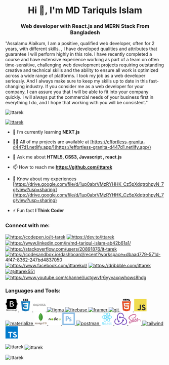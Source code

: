 <h1 align="center">Hi 👋, I'm MD Tariquls Islam</h1>
<h3 align="center">Web developer with React.js and MERN Stack From Bangladesh</h3>

"Assalamu Alaikum,  I am a positive, qualified web developer, often for 2 years, with different skills. , I have developed qualities and attributes that guarantee I will perform highly in this role. I have recently completed a course and have extensive experience working as part of a team on often time-sensitive, challenging web development projects requiring outstanding creative and technical skills and the ability to ensure all work is optimized across a wide range of platforms. I took my job as a web developer seriously. And I always make sure to keep my skills up to date in this fast-changing industry. If you consider me as a web developer for your company, I can assure you that I will be able to fit into your company quickly.  I will always put the commercial needs of your business first in everything I do, and I hope that working with you will be consistent."

<p align="left"> <img src="https://komarev.com/ghpvc/?username=ittarek&label=Profile%20views&color=0e75b6&style=flat" alt="ittarek" /> </p>

<p align="left"> <a href="https://github.com/ryo-ma/github-profile-trophy"><img src="https://github-profile-trophy.vercel.app/?username=ittarek" alt="ittarek" /></a> </p>

- 🌱 I’m currently learning **NEXT.js**

- 👨‍💻 All of my projects are available at [https://effortless-granita-d447d1.netlify.app/](https://effortless-granita-d447d1.netlify.app/)

- 💬 Ask me about **HTML5, CSS3, Javascript , react.js**

- 📫 How to reach me **https://github.com/ittarek**

- 📄 Know about my experiences [https://drive.google.com/file/d/1up0abrVMzRYHHK_Cz5pXdqtrohpyN_7g/view?usp=sharing](https://drive.google.com/file/d/1up0abrVMzRYHHK_Cz5pXdqtrohpyN_7g/view?usp=sharing)

- ⚡ Fun fact **I Think Coder**

<h3 align="left">Connect with me:</h3>
<p align="left">
<a href="https://codepen.io/https://codepen.io/it-tarek" target="blank"><img align="center" src="https://raw.githubusercontent.com/rahuldkjain/github-profile-readme-generator/master/src/images/icons/Social/codepen.svg" alt="https://codepen.io/it-tarek" height="30" width="40" /></a>
<a href="https://dev.to/https://dev.to/ittarek" target="blank"><img align="center" src="https://raw.githubusercontent.com/rahuldkjain/github-profile-readme-generator/master/src/images/icons/Social/devto.svg" alt="https://dev.to/ittarek" height="30" width="40" /></a>
<a href="https://linkedin.com/in/https://www.linkedin.com/in/md-tariqul-islam-ab42b61a1/" target="blank"><img align="center" src="https://raw.githubusercontent.com/rahuldkjain/github-profile-readme-generator/master/src/images/icons/Social/linked-in-alt.svg" alt="https://www.linkedin.com/in/md-tariqul-islam-ab42b61a1/" height="30" width="40" /></a>
<a href="https://stackoverflow.com/users/https://stackoverflow.com/users/20891876/it-tarek" target="blank"><img align="center" src="https://raw.githubusercontent.com/rahuldkjain/github-profile-readme-generator/master/src/images/icons/Social/stack-overflow.svg" alt="https://stackoverflow.com/users/20891876/it-tarek" height="30" width="40" /></a>
<a href="https://codesandbox.com/https://codesandbox.io/dashboard/recent?workspace=dbaad779-571d-4f47-8362-247bd4837050" target="blank"><img align="center" src="https://raw.githubusercontent.com/rahuldkjain/github-profile-readme-generator/master/src/images/icons/Social/codesandbox.svg" alt="https://codesandbox.io/dashboard/recent?workspace=dbaad779-571d-4f47-8362-247bd4837050" height="30" width="40" /></a>
<a href="https://fb.com/https://www.facebook.com/ittarekul/" target="blank"><img align="center" src="https://raw.githubusercontent.com/rahuldkjain/github-profile-readme-generator/master/src/images/icons/Social/facebook.svg" alt="https://www.facebook.com/ittarekul/" height="30" width="40" /></a>
<a href="https://dribbble.com/https://dribbble.com/ittarek" target="blank"><img align="center" src="https://raw.githubusercontent.com/rahuldkjain/github-profile-readme-generator/master/src/images/icons/Social/dribbble.svg" alt="https://dribbble.com/ittarek" height="30" width="40" /></a>
<a href="https://medium.com/@ittarek551" target="blank"><img align="center" src="https://raw.githubusercontent.com/rahuldkjain/github-profile-readme-generator/master/src/images/icons/Social/medium.svg" alt="@ittarek551" height="30" width="40" /></a>
<a href="https://www.youtube.com/c/https://www.youtube.com/channel/uctgwvfr6yyvaxqwhows8hdg" target="blank"><img align="center" src="https://raw.githubusercontent.com/rahuldkjain/github-profile-readme-generator/master/src/images/icons/Social/youtube.svg" alt="https://www.youtube.com/channel/uctgwvfr6yyvaxqwhows8hdg" height="30" width="40" /></a>
</p>

<h3 align="left">Languages and Tools:</h3>
<p align="left"> <a href="https://getbootstrap.com" target="_blank" rel="noreferrer"> <img src="https://raw.githubusercontent.com/devicons/devicon/master/icons/bootstrap/bootstrap-plain-wordmark.svg" alt="bootstrap" width="40" height="40"/> </a> <a href="https://www.w3schools.com/css/" target="_blank" rel="noreferrer"> <img src="https://raw.githubusercontent.com/devicons/devicon/master/icons/css3/css3-original-wordmark.svg" alt="css3" width="40" height="40"/> </a> <a href="https://expressjs.com" target="_blank" rel="noreferrer"> <img src="https://raw.githubusercontent.com/devicons/devicon/master/icons/express/express-original-wordmark.svg" alt="express" width="40" height="40"/> </a> <a href="https://www.figma.com/" target="_blank" rel="noreferrer"> <img src="https://www.vectorlogo.zone/logos/figma/figma-icon.svg" alt="figma" width="40" height="40"/> </a> <a href="https://firebase.google.com/" target="_blank" rel="noreferrer"> <img src="https://www.vectorlogo.zone/logos/firebase/firebase-icon.svg" alt="firebase" width="40" height="40"/> </a> <a href="https://www.framer.com/" target="_blank" rel="noreferrer"> <img src="https://www.vectorlogo.zone/logos/framer/framer-icon.svg" alt="framer" width="40" height="40"/> </a> <a href="https://git-scm.com/" target="_blank" rel="noreferrer"> <img src="https://www.vectorlogo.zone/logos/git-scm/git-scm-icon.svg" alt="git" width="40" height="40"/> </a> <a href="https://www.w3.org/html/" target="_blank" rel="noreferrer"> <img src="https://raw.githubusercontent.com/devicons/devicon/master/icons/html5/html5-original-wordmark.svg" alt="html5" width="40" height="40"/> </a> <a href="https://developer.mozilla.org/en-US/docs/Web/JavaScript" target="_blank" rel="noreferrer"> <img src="https://raw.githubusercontent.com/devicons/devicon/master/icons/javascript/javascript-original.svg" alt="javascript" width="40" height="40"/> </a> <a href="https://materializecss.com/" target="_blank" rel="noreferrer"> <img src="https://raw.githubusercontent.com/prplx/svg-logos/5585531d45d294869c4eaab4d7cf2e9c167710a9/svg/materialize.svg" alt="materialize" width="40" height="40"/> </a> <a href="https://www.mongodb.com/" target="_blank" rel="noreferrer"> <img src="https://raw.githubusercontent.com/devicons/devicon/master/icons/mongodb/mongodb-original-wordmark.svg" alt="mongodb" width="40" height="40"/> </a> <a href="https://nodejs.org" target="_blank" rel="noreferrer"> <img src="https://raw.githubusercontent.com/devicons/devicon/master/icons/nodejs/nodejs-original-wordmark.svg" alt="nodejs" width="40" height="40"/> </a> <a href="https://www.photoshop.com/en" target="_blank" rel="noreferrer"> <img src="https://raw.githubusercontent.com/devicons/devicon/master/icons/photoshop/photoshop-line.svg" alt="photoshop" width="40" height="40"/> </a> <a href="https://postman.com" target="_blank" rel="noreferrer"> <img src="https://www.vectorlogo.zone/logos/getpostman/getpostman-icon.svg" alt="postman" width="40" height="40"/> </a> <a href="https://reactjs.org/" target="_blank" rel="noreferrer"> <img src="https://raw.githubusercontent.com/devicons/devicon/master/icons/react/react-original-wordmark.svg" alt="react" width="40" height="40"/> </a> <a href="https://redux.js.org" target="_blank" rel="noreferrer"> <img src="https://raw.githubusercontent.com/devicons/devicon/master/icons/redux/redux-original.svg" alt="redux" width="40" height="40"/> </a> <a href="https://sass-lang.com" target="_blank" rel="noreferrer"> <img src="https://raw.githubusercontent.com/devicons/devicon/master/icons/sass/sass-original.svg" alt="sass" width="40" height="40"/> </a> <a href="https://tailwindcss.com/" target="_blank" rel="noreferrer"> <img src="https://www.vectorlogo.zone/logos/tailwindcss/tailwindcss-icon.svg" alt="tailwind" width="40" height="40"/> </a> <a href="https://www.typescriptlang.org/" target="_blank" rel="noreferrer"> <img src="https://raw.githubusercontent.com/devicons/devicon/master/icons/typescript/typescript-original.svg" alt="typescript" width="40" height="40"/> </a> </p>

<p><img align="left" src="https://github-readme-stats.vercel.app/api/top-langs?username=ittarek&show_icons=true&locale=en&layout=compact" alt="ittarek" /></p>

<p>&nbsp;<img align="center" src="https://github-readme-stats.vercel.app/api?username=ittarek&show_icons=true&locale=en" alt="ittarek" /></p>

<p><img align="center" src="https://github-readme-streak-stats.herokuapp.com/?user=ittarek&" alt="ittarek" /></p>
